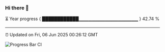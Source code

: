 ### Hi there 👋

⏳ Year progress { ████████████▁▁▁▁▁▁▁▁▁▁▁▁▁▁▁▁▁▁ } 42.74 %

---

⏰ Updated on Fri, 06 Jun 2025 00:26:12 GMT

![Progress Bar CI](https://github.com/liununu/liununu/workflows/Progress%20Bar%20CI/badge.svg)
